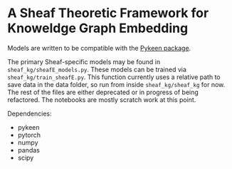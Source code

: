 # A Sheaf Theoretic Framework for Knoweldge Graph Embedding

Models are written to be compatible with the
[Pykeen package](https://pykeen.readthedocs.io/en/stable/).

The primary Sheaf-specific models may be found in `sheaf_kg/sheafE_models.py`.
These models can be trained via `sheaf_kg/train_sheafE.py`. This function 
currently uses a relative path to save data in the data folder, so run from 
inside `sheaf_kg/sheaf_kg` for now. The rest of the files are either deprecated 
or in progress of being refactored. The notebooks are mostly scratch work at this 
point. 

Dependencies:
- pykeen
- pytorch
- numpy
- pandas
- scipy
